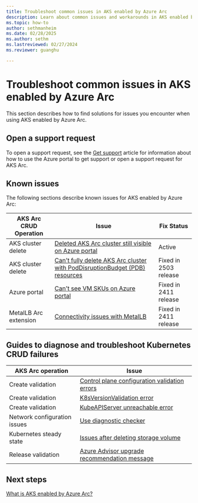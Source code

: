 ```yaml
---
title: Troubleshoot common issues in AKS enabled by Azure Arc
description: Learn about common issues and workarounds in AKS enabled by Arc.
ms.topic: how-to
author: sethmanheim
ms.date: 02/28/2025
ms.author: sethm 
ms.lastreviewed: 02/27/2024
ms.reviewer: guanghu

---
```


# Troubleshoot common issues in AKS enabled by Azure Arc

This section describes how to find solutions for issues you encounter when using AKS enabled by Azure Arc.

## Open a support request

To open a support request, see the [Get support](/azure/aks/hybrid/help-support) article for information about how to use the Azure portal to get support or open a support request for AKS Arc.

## Known issues

The following sections describe known issues for AKS enabled by Azure Arc:

| AKS Arc CRUD Operation | Issue | Fix Status |
|------------------------|-------|------------|
| AKS cluster delete     | [Deleted AKS Arc cluster still visible on Azure portal](deleted-cluster-visible.md) | Active |
| AKS cluster delete     | [Can't fully delete AKS Arc cluster with PodDisruptionBudget (PDB) resources](delete-cluster-pdb.md) | Fixed in 2503 release |
| Azure portal           | [Can't see VM SKUs on Azure portal](check-vm-sku.md) | Fixed in 2411 release |
| MetalLB Arc extension  | [Connectivity issues with MetalLB](load-balancer-issues.md) | Fixed in 2411 release | 


## Guides to diagnose and troubleshoot Kubernetes CRUD failures

| AKS Arc operation | Issue | 
|------------------------|-------|
| Create validation      | [Control plane configuration validation errors](control-plane-validation-errors.md) 
| Create validation      | [K8sVersionValidation error](cluster-k8s-version.md)   
| Create validation      | [KubeAPIServer unreachable error](kube-api-server-unreachable.md)  
| Network configuration issues | [Use diagnostic checker](aks-arc-diagnostic-checker.md)
| Kubernetes steady state   | [Issues after deleting storage volume](delete-storage-volume.md)
| Release validation     | [Azure Advisor upgrade recommendation message](azure-advisor-upgrade.md)

## Next steps

[What is AKS enabled by Azure Arc?](aks-overview.md)
